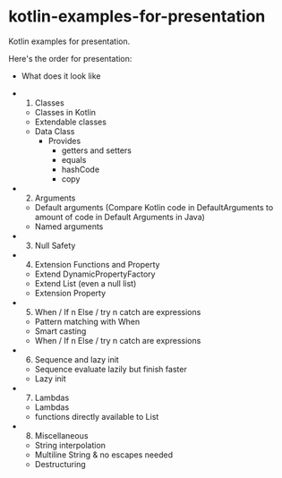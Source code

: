 # kotlin-examples-for-presentation

Kotlin examples for presentation.

Here's the order for presentation:

- What does it look like

- 1. Classes
	- Classes in Kotlin
	- Extendable classes
    - Data Class
        - Provides
            - getters and setters
            - equals
            - hashCode
            - copy

- 2. Arguments
	- Default arguments (Compare Kotlin code in DefaultArguments to amount of code in Default Arguments in Java)
	- Named arguments

- 3. Null Safety

- 4. Extension Functions and Property
    - Extend DynamicPropertyFactory
    - Extend List (even a null list)
    - Extension Property

- 5. When / If n Else / try n catch are expressions
    - Pattern matching with When
    - Smart casting
    - When / If n Else / try n catch are expressions

- 6. Sequence and lazy init
    - Sequence evaluate lazily but finish faster
    - Lazy init

- 7. Lambdas
    - Lambdas
    - functions directly available to List

- 8. Miscellaneous
    - String interpolation
    - Multiline String & no escapes needed
    - Destructuring
